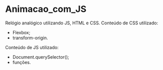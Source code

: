 # Animacao_com_JS
Relógio analógico utilizando JS, HTML e CSS.
Conteúdo de CSS utilizado:
* Flexbox;
* transform-origin.

Conteúdo de JS utilizado:
* Document.querySelector();
* funções.
